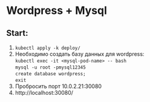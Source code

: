 # Wordpress + Mysql

## Start:
1. `kubectl apply -k deploy/`
2. Необходимо создать базу данных для wordpress:\
`kubectl exec -it <mysql-pod-name> -- bash`\
`mysql -u root -pmysql12345`\
`create database wordpress;`\
`exit`
3. Пробросить порт 10.0.2.21:30080
4. http://localhost:30080/